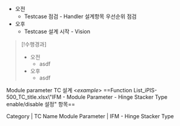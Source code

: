 - 오전
	- Testcase 점검 - Handler 설계항목 우선순위 점검
- 오후
	- Testcase 설계 시작  - Vision

>[!수행경과]
>- 오전
>	- asdf
>- 오후
>	- asdf

Module parameter TC 설계
<*example*> ==Function List_iPIS-500_TC_title.xlsx\\"IFM - Module Parameter - Hinge Stacker Type enable/disable 설정"  항목==

Category | TC Name
Module Parameter | IFM - Hinge  Stacker Type